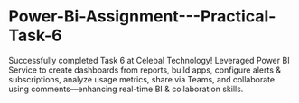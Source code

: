 # Power-Bi-Assignment---Practical-Task-6
 Successfully completed Task 6 at Celebal Technology! Leveraged Power BI Service to create dashboards from reports, build apps, configure alerts &amp; subscriptions, analyze usage metrics, share via Teams, and collaborate using comments—enhancing real-time BI &amp; collaboration skills.

